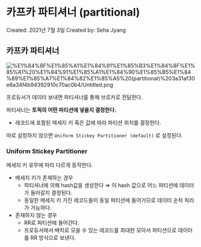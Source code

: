 # 카프카 파티셔너 (partitional)

Created: 2021년 7월 3일
Created by: Seha Jyang

## 카프카 파티셔너

![%E1%84%8F%E1%85%A1%E1%84%91%E1%85%B3%E1%84%8F%E1%85%A1%20%E1%84%91%E1%85%A1%E1%84%90%E1%85%B5%E1%84%89%E1%85%A7%E1%84%82%E1%85%A5%20(partitional)%203a31af30e6a34f4b94392910c70ac0b4/Untitled.png](%E1%84%8F%E1%85%A1%E1%84%91%E1%85%B3%E1%84%8F%E1%85%A1%20%E1%84%91%E1%85%A1%E1%84%90%E1%85%B5%E1%84%89%E1%85%A7%E1%84%82%E1%85%A5%20(partitional)%203a31af30e6a34f4b94392910c70ac0b4/Untitled.png)

프로듀서가 데이터 보내면 파티셔너를 통해 브로커로 전달한다.

파티셔너는 **토픽의 어떤 파티션에 넣을지 결정한다.**

- 레코드에 포함된 메세지 키 혹은 값에 따라 파티션 위치를 결정한다.

따로 설정하지 않으면 `Uniform Stickey Partitioner (default)` 로 설정된다.

### Uniform Stickey Partitioner

메세지 키 유무에 따라 다르게 동작한다.

- 메세지 키가 존재하는 경우
    - 파티셔너에 의해 hash값을 생성한다 ⇒ 이 hash 값으로 어느 파티션에 데이터가 들어갈지 결정된다.
    - 동일한 메세지 키 가진 레코드들이 동일 파티션에 들어가므로 데이터 순차 처리가 가능하다.
- 존재하지 않는 경우
    - RR로 파티션에 들어간다.
    - 프로듀서에서 배치로 모을 수 있는 레코드를 최대한 모아서 파티션으로 데이터를 RR 방식으로 보낸다.